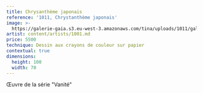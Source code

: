 ```yaml
---
title: Chrysanthème japonais
reference: '1011, Chrystanthème japonais'
image: >-
  https://galerie-gaia.s3.eu-west-3.amazonaws.com/tina/uploads/1011/galerie-gaia-1011-vanite-chrysantheme-japonnais.jpg
artist: content/artists/1001.md
price: 5500
technique: Dessin aux crayons de couleur sur papier
contextual: true
dimensions:
  height: 100
  width: 70
---
```


Œuvre de la série "Vanité"

